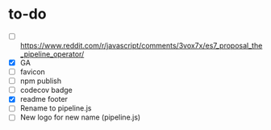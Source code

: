 # to-do
- [ ] https://www.reddit.com/r/javascript/comments/3vox7x/es7_proposal_the_pipeline_operator/
- [x] GA
- [ ] favicon
- [ ] npm publish
- [ ] codecov badge
- [x] readme footer
- [ ] Rename to pipeline.js
- [ ] New logo for new name (pipeline.js)